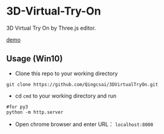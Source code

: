 # 3D-Virtual-Try-On
3D Virtual Try On by Three.js editor.

[demo](https://qingcsai.github.io/3DVirtualTryOn/index.html)


## Usage (Win10)
* Clone this repo to your working directory
```
git clone https://github.com/Qingcsai/3DVirtualTryOn.git
```

* cd ```cmd``` to your working directory and run
```python3
#for py3
python -m http.server
```
* Open chrome browser and enter URL：
```localhost:8000```
